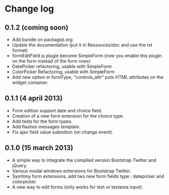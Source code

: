 Change log
==========
0.1.2 (coming soon)
----------------------
* Add bundle on packagist.org
* Update the documentation (put it in Ressouces/doc and use the rst format)
* formEditField js plugin become SimpleForm (now you enable this plugin on the form instead of the form rows)
* DatePicker refactoring, usable with SimpleForm
* ColorPicker Refactoring, usable with SimpleForm
* Add new option in formType, "controls_attr" puts HTML attributes on the widget container.

0.1.1 (4 april 2013)
----------------------
* Form edition support date and choice field.
* Creation of a new form extension for the choice type.
* Add tests for the form types.
* Add flashes messages template.
* Fix ajax field value submition (on change event).

0.1.0 (15 march 2013)
----------------------
* A simple way to integrate the compiled version Bootstrap Twitter and jQuery.
* Various modal windows extensions for Bootstrap Twitter.
* Symfony form extensions, add two new form fields type : datepicker and colorpicker.
* A new way to edit forms (only works for text or textarea input).
